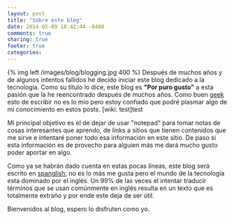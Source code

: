 ```yaml
---
layout: post
title: "Sobre este blog"
date: 2014-05-09 18:42:44 -0400
comments: true
sharing: true
footer: true
categories:
---
```

{% img left /images/blog/blogging.jpg 400 %}
Después de muchos años y de algunos intentos fallidos he decido iniciar este blog dedicado a la tecnología. Como su título lo dice, este blog es **"Por puro gusto"** a esta pasión que la he reencontrado después de muchos años. Como buen [geek](http://es.wikipedia.org/wiki/Geek) esto de escribir no es lo mío pero estoy confiado que podré plasmar algo de mi conocimiento en estos posts. [wiki: test]test

Mi principal objetivo es el de dejar de usar "notepad" para tomar notas de cosas interesantes que aprendo, de links a sitios que tienen contenidos que me sirve e intentaré poner todo esa información en este sitio. De paso si esta información es de provecho para alguien más me dará mucho gusto poder aportar en algo.

Como ya se habrán dado cuenta en estas pocas líneas, este blog será escrito en [spanglish](http://es.wikipedia.org/wiki/Spanglish), no es lo más me gusta pero el mundo de la tecnología esta dominado por el inglés. Un 99% de las veces el intentar traducir términos que se usan comúnmente en inglés resulta en un texto que es totalmente extraño y por ende este deja de ser útil.

Bienvenidos al blog, espero lo disfruten como yo.










